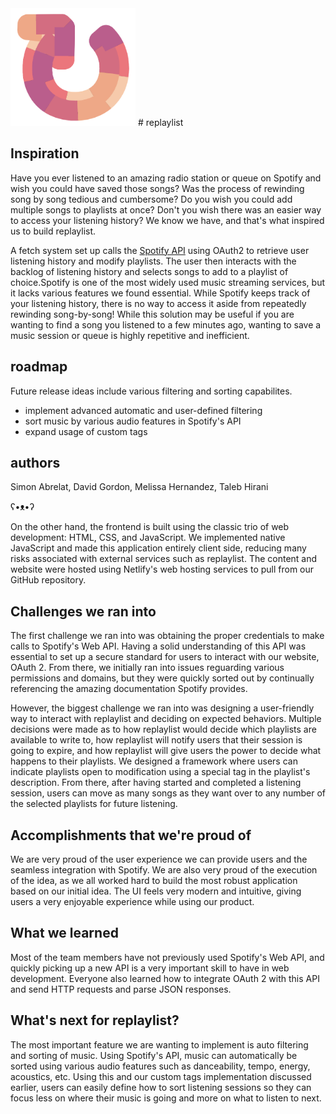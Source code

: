 <img src="./res/logo.png" alt="Compress-Hension" width="200">
# replaylist

## Inspiration

Have you ever listened to an amazing radio station or queue on Spotify and wish you could have saved those songs? Was the process of rewinding song by song tedious and cumbersome? Do you wish you could add multiple songs to playlists at once? Don't you wish there was an easier way to access your listening history?  We know we have, and that's what inspired us to build replaylist.

A fetch system set up calls the [Spotify API][1] using OAuth2 to retrieve user listening history and modify playlists. The user then interacts with the backlog of listening history and selects songs to add to a playlist of choice.Spotify is one of the most widely used music streaming services, but it lacks various features we found essential. While Spotify keeps track of your listening history, there is no way to access it aside from repeatedly rewinding song-by-song! While this solution may be useful if you are wanting to find a song you listened to a few minutes ago, wanting to save a music session or queue is highly repetitive and inefficient. 

## roadmap
Future release ideas include various filtering and sorting capabilites.
* implement advanced automatic and user-defined filtering
* sort music by various audio features in Spotify's API
* expand usage of custom tags

## authors
Simon Abrelat, David Gordon, Melissa Hernandez, Taleb Hirani

ʕ•ᴥ•ʔ

[1]:https://developer.spotify.com/documentation/web-api/
On the other hand, the frontend is built using the classic trio of web development: HTML, CSS, and JavaScript. We implemented native JavaScript and made this application entirely client side, reducing many risks associated with external services such as replaylist. The content and website were hosted using Netlify's web hosting services to pull from our GitHub repository. 

## Challenges we ran into

The first challenge we ran into was obtaining the proper credentials to make calls to Spotify's Web API. Having a solid understanding of this API was essential to set up a secure standard for users to interact with our website, OAuth 2. From there, we initially ran into issues reguarding various permissions and domains, but they were quickly sorted out by continually referencing the amazing documentation Spotify provides.

However, the biggest challenge we ran into was designing a user-friendly way to interact with replaylist and deciding on expected behaviors. Multiple decisions were made as to how replaylist would decide which playlists are available to write to, how replaylist will notify users that their session is going to expire, and how replaylist will give users the power to decide what happens to their playlists. We designed a framework where users can indicate playlists open to modification using a special tag in the playlist's description. From there, after having started and completed a listening session, users can move as many songs as they want over to any number of the selected playlists for future listening. 

## Accomplishments that we're proud of

We are very proud of the user experience we can provide users and the seamless integration with Spotify. We are also very proud of the execution of the idea, as we all worked hard to build the most robust application based on our initial idea. The UI feels very modern and intuitive, giving users a very enjoyable experience while using our product.

## What we learned

Most of the team members have not previously used Spotify's Web API, and quickly picking up a new API is a very important skill to have in web development. Everyone also learned how to integrate OAuth 2 with this API and send HTTP requests and parse JSON responses. 

## What's next for replaylist?

The most important feature we are wanting to implement is auto filtering and sorting of music. Using Spotify's API, music can automatically be sorted using various audio features such as danceability, tempo, energy, acoustics, etc. Using this and our custom tags implementation discussed earlier, users can easily define how to sort listening sessions so they can focus less on where their music is going and more on what to listen to next.
